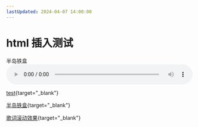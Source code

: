 ```yaml
---
lastUpdated: 2024-04-07 14:00:00
---
```


# html 插入测试

半岛铁盒
<audio src="\music\半岛铁盒 - 周杰伦.mp3" style="width:500px" controls  loop></audio>

<!-- prettier-ignore -->
[test](/code/EncapsulateAnimationFunctions/index.html){target="_blank"}

<!-- prettier-ignore -->
[半岛铁盒](/music/半岛铁盒%20-%20周杰伦.mp3){target="_blank"}

<!-- prettier-ignore -->
[歌词滚动效果](/code/RollingLyricsEffect/index.html){target="_blank"}
